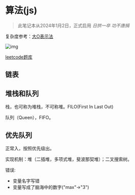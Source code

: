 # 算法(js)

> 此笔记本从2024年1月2日，正式启用
> <i>日拱一卒 功不唐捐</i>

复杂度参考：[大O表示法](https://www.bigocheatsheet.com/)

![img](https://www.bigocheatsheet.com/img/big-o-cheat-sheet-poster.png)

[leetcode题库](https://leetcode.cn/problemset/)



## 链表



## 堆栈和队列

栈，也可称为堆栈，不可称堆。FILO(First In Last Out)

队列（Queen），FIFO。



## 优先队列

正常入，按照优先级出。

实现机制：堆（二插堆，多项式堆，斐波那契堆）；二叉搜索树。

错误:

+ 变量名字写错
+ 变量写成了脑海中的数字("max"->"3")
